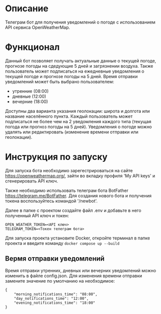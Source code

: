 # Описание
Телеграм бот для получения уведомлений о погоде с использованием API сервиса OpenWeatherMap.
# Функционал
Данный бот позволяет получать актуальные данные о текущей погоде, прогнозе погоды на сдедующие 5 дней и загрязнении воздуха.
Также пользователь может подписаться на ежедневные уведомления о текущей погоде и прогнозе погоды на 5 дней. Время отправки уведомлений может быть выбрано пользователем:
  * утренние (08:00)
  * дневные (12:00)
  * вечерние (18:00)
    
Доступны два варианта указания геолокации: широта и долгота или название населённого пункта. 
Каждый пользователь может подписаться не более чем на 2 уведомления каждого типа (текущая погода или прогноз погоды на 5 дней). 
Уведомления о погоде можно удалять или редактировать (изменение времени отправки или геолокации).

# Инструкция по запуску
Для запуска бота необходимо зарегестрироваться на сайте 
https://openweathermap.org/, зайти во вкладку профиля 'My API keys' и сгенерировать API ключ.

Также необходимо использовать телеграм бота BotFather https://telegram.me/BotFather. Для создания нового бота и получения токена воспользуйтесь командой '/newbot'.

Далее в папке с проектом создайте файл .env и добавьте в него полученный API ключ и токен: 
``` 
OPEN_WEATHER_TOKEN=<API ключ>
TELEGRAM_TOKEN=<Токен телеграм бота>
```
Для запуска проекта установите Docker, откройте терминал в папке проекта и введите команду `docker compose up --build`
## Вермя отправки уведомлений
Время отправки утренних, дневных или вечерних уведомлений можно изменить в файле config.json. Для изменения времени отправки замените значение по умолчанию на необходимое: 
```
{
    "morning_notifications_time": "08:00",
    "day_notifications_time": "12:00",
    "evening_notifications_time": "18:00"
}
```
